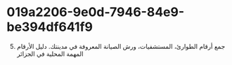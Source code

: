 # 019a2206-9e0d-7946-84e9-be394df641f9
5.  جمع أرقام الطوارئ، المستشفيات، ورش الصيانة المعروفة في مدينتك. دليل الأرقام المهمة المحلية في الجزائر
